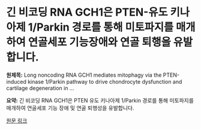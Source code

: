 # 긴 비코딩 RNA GCH1은 PTEN-유도 키나아제 1/Parkin 경로를 통해 미토파지를 매개하여 연골세포 기능장애와 연골 퇴행을 유발합니다.

**원제목:** Long noncoding RNA GCH1 mediates mitophagy via the PTEN-induced kinase 1/Parkin pathway to drive chondrocyte dysfunction and cartilage degeneration in …

**요약:** 긴 비코딩 RNA GCH1은 PTEN 유도 키나아제 1/Parkin 경로를 통해 미토파지를 매개하여 연골세포 기능 장애 및 연골 퇴행성을 유발합니다.

[원문 링크](https://scholar.google.com/scholar_url?url=https://pubmed.ncbi.nlm.nih.gov/40634791/&hl=ko&sa=X&d=17810165352333639559&ei=6ip1aMfPL-2rieoPkJGbqAY&scisig=AAZF9b_vV0MI0MATD-ToBmzDD88B&oi=scholaralrt&hist=BNQUaiIAAAAJ:14506666337630168194:AAZF9b_PeNf8wT0-VehjnTVRx6QU&html=&pos=1&folt=kw-top)
